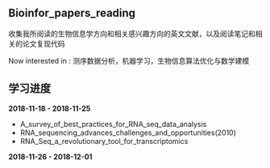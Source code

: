 ## Bioinfor_papers_reading
收集我所阅读的生物信息学方向和相关感兴趣方向的英文文献，以及阅读笔记和相关的论文复现代码

Now interested in : 测序数据分析，机器学习，生物信息算法优化与数学建模

## 学习进度

**2018-11-18 - 2018-11-25** 
+ A_survey_of_best_practices_for_RNA_seq_data_analysis
+ RNA_sequencing_advances_challenges_and_opportunities(2010)
+ RNA_Seq_a_revolutionary_tool_for_transcriptomics

**2018-11-26 - 2018-12-01** 

